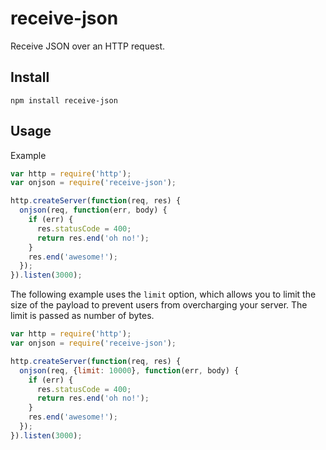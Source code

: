 receive-json
===============
Receive JSON over an HTTP request.

## Install

```
npm install receive-json
```

## Usage

Example

```js
var http = require('http');
var onjson = require('receive-json');

http.createServer(function(req, res) {
  onjson(req, function(err, body) {
    if (err) {
      res.statusCode = 400;
      return res.end('oh no!');
    }
    res.end('awesome!');
  });
}).listen(3000);
```

The following example uses the `limit` option, which allows you to limit the size of the payload
to prevent users from overcharging your server. The limit is passed as number of bytes.

```js
var http = require('http');
var onjson = require('receive-json');

http.createServer(function(req, res) {
  onjson(req, {limit: 10000}, function(err, body) {
    if (err) {
      res.statusCode = 400;
      return res.end('oh no!');
    }
    res.end('awesome!');
  });
}).listen(3000);
```
